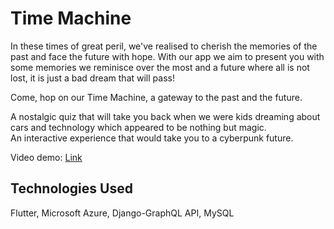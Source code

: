 # Time Machine

In these times of great peril, we've realised to cherish the memories of the past and face the future with hope. With our app we aim to present you with some memories we reminisce over the most and a future where all is not lost, it is just a bad dream that will pass!

Come, hop on our Time Machine, a gateway to the past and the future. 

A nostalgic quiz that will take you back when we were kids dreaming about cars and technology which appeared to be nothing but magic.  
An interactive experience that would take you to a cyberpunk future.

Video demo: <a href="https://www.youtube.com/watch?v=grzmBDWNfcE&feature=youtu.be">Link</a>

## Technologies Used
Flutter, Microsoft Azure, Django-GraphQL API, MySQL

